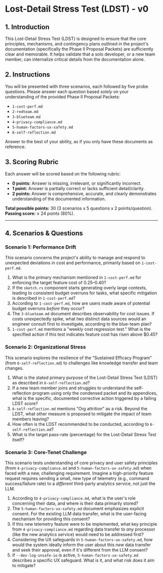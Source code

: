 # Lost-Detail Stress Test (LDST) - v0

## 1. Introduction

This Lost-Detail Stress Test (LDST) is designed to ensure that the core principles, mechanisms, and contingency plans outlined in the project's documentation (specifically the Phase II Proposal Packets) are sufficiently clear and memorable. It helps validate that a solo developer, or a new team member, can internalize critical details from the documentation alone.

## 2. Instructions

You will be presented with three scenarios, each followed by five probe questions. Please answer each question based *solely* on your understanding of the provided Phase II Proposal Packets:

*   `1-cost-perf.md`
*   `2-redteam.md`
*   `3-blueteam.md`
*   `4-privacy-compliance.md`
*   `5-human-factors-ux-safety.md`
*   `6-self-reflection.md`

Answer to the best of your ability, as if you only have these documents as reference.

## 3. Scoring Rubric

Each answer will be scored based on the following rubric:

*   **0 points:** Answer is missing, irrelevant, or significantly incorrect.
*   **1 point:** Answer is partially correct or lacks sufficient detail/clarity.
*   **2 points:** Answer is comprehensive, accurate, and clearly demonstrates understanding of the documented information.

**Total possible points:** 30 (3 scenarios x 5 questions x 2 points/question).
**Passing score:** ≥ 24 points (80%).

---

## 4. Scenarios & Questions

### Scenario 1: Performance Drift

This scenario concerns the project's ability to manage and respond to unexpected deviations in cost and performance, primarily based on `1-cost-perf.md`.

1.  What is the primary mechanism mentioned in `1-cost-perf.md` for enforcing the target feature cost of $0.25–$0.40?
2.  If the `sketch.rs` component starts generating overly large contexts, leading to consistent budget overruns for tasks, what specific mitigation is described in `1-cost-perf.md`?
3.  According to `1-cost-perf.md`, how are users made aware of potential budget overruns *before* they occur?
4.  The `3-blueteam.md` document describes observability for cost issues. If costs unexpectedly spike, what two distinct data sources would an engineer consult first to investigate, according to the blue-team plan?
5.  `1-cost-perf.md` mentions a "weekly cost regression test." What is the specified action if this test indicates feature cost has risen above $0.45?

### Scenario 2: Organizational Stress

This scenario explores the resilience of the "Sustained Efficacy Program" (from `6-self-reflection.md`) to challenges like knowledge transfer and team changes.

1.  What is the stated primary purpose of the Lost-Detail Stress Test (LDST) as described in `6-self-reflection.md`?
2.  If a new team member joins and struggles to understand the self-reflection program using only the condensed packet and its appendices, what is the specific, documented corrective action triggered by a failing LDST score?
3.  `6-self-reflection.md` mentions "Org attrition" as a risk. Beyond the LDST, what other measure is proposed to mitigate the impact of team members leaving?
4.  How often is the LDST recommended to be conducted, according to `6-self-reflection.md`?
5.  What is the target pass-rate (percentage) for the Lost-Detail Stress Test itself?

### Scenario 3: Core-Tenet Challenge

This scenario tests understanding of core privacy and user safety principles (from `4-privacy-compliance.md` and `5-human-factors-ux-safety.md`) when faced with a new, challenging requirement. Imagine a high-priority feature request requires sending a small, new type of telemetry (e.g., command success/failure rate) to a *different* third-party analytics service, not just the LLM.

1.  According to `4-privacy-compliance.md`, what is the user's role concerning their data, and where is their data primarily stored?
2.  The `5-human-factors-ux-safety.md` document emphasizes explicit consent. For the existing LLM data transfer, what is the user-facing mechanism for providing this consent?
3.  If this new telemetry feature were to be implemented, what key principle from `4-privacy-compliance.md` regarding data transfer to *any* processor (like the new analytics service) would need to be addressed first?
4.  Considering the UX safeguards in `5-human-factors-ux-safety.md`, how would the system ideally inform the user about this *new* data transfer and seek their approval, even if it's different from the LLM consent?
5.  If `--dev-log-unsafe-io` is active, `5-human-factors-ux-safety.md` describes a specific UX safeguard. What is it, and what risk does it aim to mitigate?